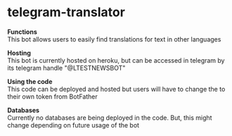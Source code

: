 # telegram-translator

**Functions**\
This bot allows users to easily find translations for text in other languages

**Hosting**\
This bot is currently hosted on heroku, but can be accessed in telegram by its telegram handle "@LTESTNEWSBOT"

**Using the code**\
This code can be deployed and hosted but users will have to change the <token> to their own token from BotFather
  
  **Databases**\
  Currently no databases are being deployed in the code. But, this might change depending on future usage of the bot
